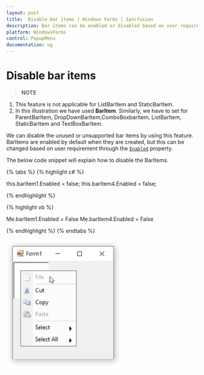 ```yaml
---
layout: post
title:  Disable bar items | Windows Forms | Syncfusion
description: Bar items can be enabled or disabled based on user requirement.
platform: WindowsForms
control: PopupMenu
documentation: ug
---
```


# Disable bar items

>**NOTE**       
1. This feature is not applicable for ListBarItem and StaticBarItem.             
2. In this illustration we have used **BarItem**. Similarly, we have to set for ParentBarItem, DropDownBarItem,ComboBoxbarItem, ListBarItem, StaticBarItem and TextBoxBarItem.

We can disable the unused or unsupported bar items by using this feature. BarItems are enabled by default when they are created, but this can be changed based on user requirement through the [`Enabled`](https://help.syncfusion.com/cr/windowsforms/Syncfusion.Tools.Windows~Syncfusion.Windows.Forms.Tools.XPMenus.BarItem~Enabled.html) property.


The below code snippet will explain how to disable the BarItems.

{% tabs %}
{% highlight c# %}

this.barItem1.Enabled = false;
this.barItem4.Enabled = false;

{% endhighlight %}

{% highlight vb %}

Me.barItem1.Enabled = False
Me.barItem4.Enabled = False

{% endhighlight %}
{% endtabs %}


![Disable menu items](Disable_Images/Disable.png)